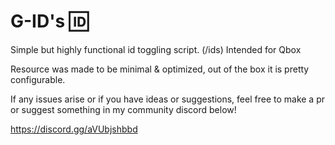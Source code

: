 # G-ID's 🆔
Simple but highly functional id toggling script. (/ids)
Intended for Qbox

Resource was made to be minimal & optimized, out of the box it is pretty configurable.

If any issues arise or if you have ideas or suggestions, feel free to make a pr or suggest something in my community discord below!

https://discord.gg/aVUbjshbbd 
